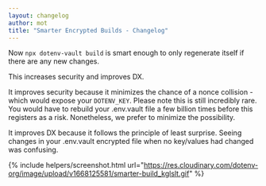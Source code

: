 ```yaml
---
layout: changelog
author: mot
title: "Smarter Encrypted Builds - Changelog"
---
```


Now `npx dotenv-vault build` is smart enough to only regenerate itself if there are any new changes.

This increases security and improves DX.

It improves security because it minimizes the chance of a nonce collision - which would expose your `DOTENV_KEY`. Please note this is still incredibly rare. You would have to rebuild your .env.vault file a few billion times before this registers as a risk. Nonetheless, we prefer to minimize the possibility.

It improves DX because it follows the principle of least surprise. Seeing changes in your .env.vault encrypted file when no key/values had changed was confusing.

{% include helpers/screenshot.html url="https://res.cloudinary.com/dotenv-org/image/upload/v1668125581/smarter-build_kglslt.gif" %}


